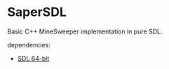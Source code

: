 # SaperSDL
Basic C++ MineSweeper implementation in pure SDL.

dependencies: 
 - [SDL 64-bit](https://www.libsdl.org/download-2.0.php)

